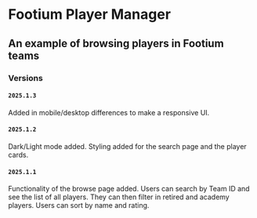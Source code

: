 # Footium Player Manager

## An example of browsing players in Footium teams

### Versions

#### `2025.1.3` 
Added in mobile/desktop differences to make a responsive UI.

#### `2025.1.2` 
Dark/Light mode added. Styling added for the search page and the player cards.

#### `2025.1.1` 
Functionality of the browse page added. Users can search by Team ID and see the list of all
players. They can then filter in retired and academy players. Users can sort by name 
and rating.
